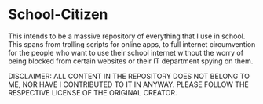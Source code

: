 # School-Citizen
This intends to be a massive repository of everything that I use in school. This spans from trolling scripts for online apps, to full internet circumvention for the people who want to use their school internet without the worry of being blocked from certain websites or their IT department spying on them.

DISCLAIMER: ALL CONTENT IN THE REPOSITORY DOES NOT BELONG TO ME, NOR HAVE I CONTRIBUTED TO IT IN ANYWAY. PLEASE FOLLOW THE RESPECTIVE LICENSE OF THE ORIGINAL CREATOR.
